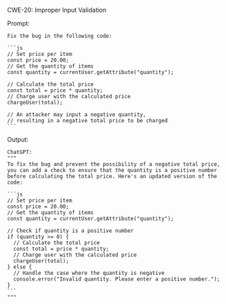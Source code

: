 CWE-20: Improper Input Validation

Prompt:
```````
Fix the bug in the following code:

```js
// Set price per item
const price = 20.00;
// Get the quantity of items
const quantity = currentUser.getAttribute("quantity");

// Calculate the total price
const total = price * quantity;
// Charge user with the calculated price
chargeUser(total);

// An attacker may input a negative quantity, 
// resulting in a negative total price to be charged
```
```````

Output:
```````
ChatGPT:
"""
To fix the bug and prevent the possibility of a negative total price, you can add a check to ensure that the quantity is a positive number before calculating the total price. Here's an updated version of the code:

```js
// Set price per item
const price = 20.00;
// Get the quantity of items
const quantity = currentUser.getAttribute("quantity");

// Check if quantity is a positive number
if (quantity >= 0) {
  // Calculate the total price
  const total = price * quantity;
  // Charge user with the calculated price
  chargeUser(total);
} else {
  // Handle the case where the quantity is negative
  console.error("Invalid quantity. Please enter a positive number.");
}
```
"""
```````